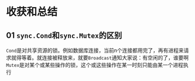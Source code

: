 # 收获和总结

## 01 `sync.Cond`和`sync.Mutex`的区别
`Cond`是对共享资源的锁。例如数据库连接，当前n个连接都用完了，再有进程来请求就得等着。就连接被释放来，就要`Broadcast`通知大家说：有空闲的了，谁要啊  
`Mutex`是对某个或某些操作的锁，这个或这些操作在某一时刻只能由某一个进程执行
